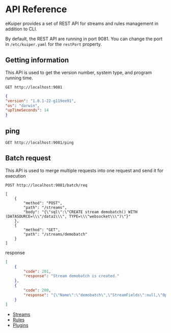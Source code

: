 # API Reference

eKuiper provides a set of REST API for streams and rules management in addition to CLI.

By default, the REST API are running in port 9081. You can change the port in `/etc/kuiper.yaml` for the `restPort` property.

## Getting information

This API is used to get the version number, system type, and program running time.

```shell
GET http://localhost:9081
```

```json
{
"version": "1.0.1-22-g119ee91",
"os": "darwin",
"upTimeSeconds": 14
}
```

## ping

```shell
GET http://localhost:9081/ping
```

## Batch request

This API is used to merge multiple requests into one request and send it for execution

```shell
POST http://localhost:9081/batch/req

[
    {
        "method": "POST",
        "path": "/streams",
        "body": "{\"sql\":\"CREATE stream demobatch() WITH (DATASOURCE=\\\"/data1\\\", TYPE=\\\"websocket\\\")\"}"
    },
    {
        "method": "GET",
        "path": "/streams/demobatch"
    }
]
```

response
```json
[
    {
        "code": 201,
        "response": "Stream demobatch is created."
    },
    {
        "code": 200,
        "response": "{\"Name\":\"demobatch\",\"StreamFields\":null,\"Options\":{\"datasource\":\"/data1\",\"type\":\"websocket\"},\"StreamType\":0,\"Statement\":null}"
    }
]
```

- [Streams](streams.md)
- [Rules](rules.md)
- [Plugins](plugins.md)
